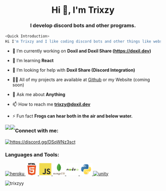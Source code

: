 <h1 align="center">Hi 👋, I'm Trixzy</h1>
<h3 align="center">I develop discord bots and other programs. </h3>

```js
<Quick Introduction>
Hi I'm Trixzy and I like coding discord bots and other things like websites and applications you can use on your PC!
```


- 🔭 I’m currently working on **Doxil and Doxil Share (https://doxil.dev)**

- 🌱 I’m learning **React**

- 🤝 I’m looking for help with **Doxil Share (Discord Integration)**

- 👨‍💻 All of my projects are available at [Github](Github) or my Website (coming soon)

- 💬 Ask me about **Anything**

- 📫 How to reach me **trixzy@doxil.dev**

- ⚡ Fun fact **Frogs can hear both in the air and below water.**

<img align="left" src="https://github-readme-stats.vercel.app/api?username=trixzyy&count_private=true&line_height=21&show_icons=true&hide_border=true&theme=midnight-purple"/>
<img align="left" src="https://github-readme-stats.vercel.app/api/top-langs/?username=trixzyy&layout=compact&card_width=445&hide_border=true&theme=midnight-purple"/>

<h3 align="left">Connect with me:</h3>
<p align="left">
<a href="https://discord.gg/https://discord.gg/vPa2HcueMW" target="blank"><img align="center" src="https://cdn.jsdelivr.net/npm/simple-icons@3.0.1/icons/discord.svg" alt="https://discord.gg/DSqWNz3sct" height="30" width="40" /></a>
</p>

<h3 align="left">Languages and Tools:</h3>
<p align="left"> <a href="https://heroku.com" target="_blank"> <img src="https://www.vectorlogo.zone/logos/heroku/heroku-icon.svg" alt="heroku" width="40" height="40"/> </a> <a href="https://www.w3.org/html/" target="_blank"> <img src="https://raw.githubusercontent.com/devicons/devicon/master/icons/html5/html5-original-wordmark.svg" alt="html5" width="40" height="40"/> </a> <a href="https://developer.mozilla.org/en-US/docs/Web/JavaScript" target="_blank"> <img src="https://raw.githubusercontent.com/devicons/devicon/master/icons/javascript/javascript-original.svg" alt="javascript" width="40" height="40"/> </a> <a href="https://www.mongodb.com/" target="_blank"> <img src="https://raw.githubusercontent.com/devicons/devicon/master/icons/mongodb/mongodb-original-wordmark.svg" alt="mongodb" width="40" height="40"/> </a> <a href="https://nodejs.org" target="_blank"> <img src="https://raw.githubusercontent.com/devicons/devicon/master/icons/nodejs/nodejs-original-wordmark.svg" alt="nodejs" width="40" height="40"/> </a> <a href="https://www.python.org" target="_blank"> <img src="https://raw.githubusercontent.com/devicons/devicon/master/icons/python/python-original.svg" alt="python" width="40" height="40"/> </a> <a href="https://unity.com/" target="_blank"> <img src="https://www.vectorlogo.zone/logos/unity3d/unity3d-icon.svg" alt="unity" width="40" height="40"/> </a> </p>
<p> <img src="https://komarev.com/ghpvc/?username=trixzyy&label=Profile%20views&color=0e75b6&style=flat" alt="trixzyy" /> </p>

